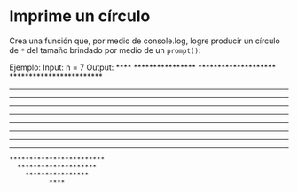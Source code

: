 # Imprime un círculo

Crea una función que, por medio de console.log, logre producir un círculo
de `*` del tamaño brindado por medio de un `prompt()`:

Ejemplo:
Input:  n = 7
Output:
              ****
        ****************
      ********************
    ************************
  ****************************
  ****************************
  ****************************
********************************
********************************
  ****************************
  ****************************
  ****************************
    ************************
      ********************
        ****************
              ****
